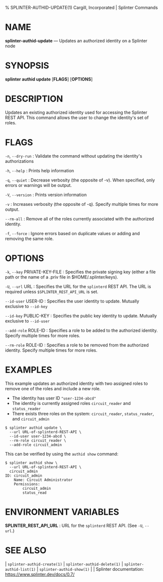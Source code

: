 % SPLINTER-AUTHID-UPDATE(1) Cargill, Incorporated | Splinter Commands
<!--
  Copyright 2018-2021 Cargill Incorporated
  Licensed under Creative Commons Attribution 4.0 International License
  https://creativecommons.org/licenses/by/4.0/
-->

NAME
====

**splinter-authid-update** — Updates an authorized identity on a Splinter node

SYNOPSIS
========
**splinter authid update** \[**FLAGS**\] \[**OPTIONS**\]

DESCRIPTION
===========
Updates an existing authorized identity used for accessing the Splinter REST
API. This command allows the user to change the identity's set of roles.

FLAGS
=====
`-n`, `--dry-run`
: Validate the command without updating the identity's authorizations

`-h`, `--help`
: Prints help information

`-q`, `--quiet`
: Decrease verbosity (the opposite of -v). When specified, only errors or
  warnings will be output.

`-V`, `--version`
: Prints version information

`-v`
: Increases verbosity (the opposite of -q). Specify multiple times for more
  output.

`--rm-all`
: Remove all of the roles currently associated with the authorized identity.

`-f`, `--force`
: Ignore errors based on duplicate values or adding and removing the same
  role.

OPTIONS
=======
`-k`, `--key` PRIVATE-KEY-FILE
: Specifies the private signing key (either a file path or the name of a
  .priv file in $HOME/.splinter/keys).

`-U`, `--url` URL
: Specifies the URL for the `splinterd` REST API. The URL is required unless
  `$SPLINTER_REST_API_URL` is set.

`--id-user` USER-ID
: Specifies the user identity to update. Mutually exclusive to `--id-key`

`--id-key` PUBLIC-KEY
: Specifies the public key identity to update. Mutually exclusive to `--id-user`

`--add-role` ROLE-ID
: Specifies a role to be added to the authorized identity. Specify multiple
  times for more roles.

`--rm-role` ROLE-ID
: Specifies a role to be removed from the authorized identity. Specify multiple
  times for more roles.


EXAMPLES
========
This example updates an authorized identity with two assigned roles to remove
one of the roles and include a new role.

* The identity has user ID `"user-1234-abcd"`
* The identity is currently assigned roles `circuit_reader` and `status_reader`
* There exists three roles on the system: `circuit_reader`, `status_reader`, and
  `circuit_admin`

```
$ splinter authid update \
  --url URL-of-splinterd-REST-API \
  --id-user user-1234-abcd \
  --rm-role circuit_reader \
  --add-role circuit_admin
```

This can be verified by using the `authid show` command:

```
$ splinter authid show \
  --url URL-of-splinterd-REST-API \
  circuit_admin
ID: circuit_admin
    Name: Circuit Administrator
    Permissions:
        circuit_admin
        status_read
```

ENVIRONMENT VARIABLES
=====================
**SPLINTER_REST_API_URL**
: URL for the `splinterd` REST API. (See `-U`, `--url`.)

SEE ALSO
========
| `splinter-authid-create(1)`
| `splinter-authid-delete(1)`
| `splinter-authid-list(1)`
| `splinter-authid-show(1)`
|
| Splinter documentation: https://www.splinter.dev/docs/0.7/
